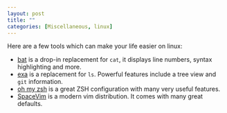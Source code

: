 ```yaml
---
layout: post
title: ""
categories: [Miscellaneous, linux]
---
```

Here are a few  tools which can make your life easier on linux: 
- [bat](https://github.com/sharkdp/bat) is a drop-in replacement for `cat`, it displays line numbers, syntax highlighting and more.
- [exa](https://the.exa.website) is a replacement for `ls`. Powerful features include a tree view and `git` information.
- [oh my zsh](https://github.com/robbyrussell/oh-my-zsh) is a great ZSH configuration with many very useful features.
- [SpaceVim](https://spacevim.org/) is a modern vim distribution. It comes with many great defaults.

